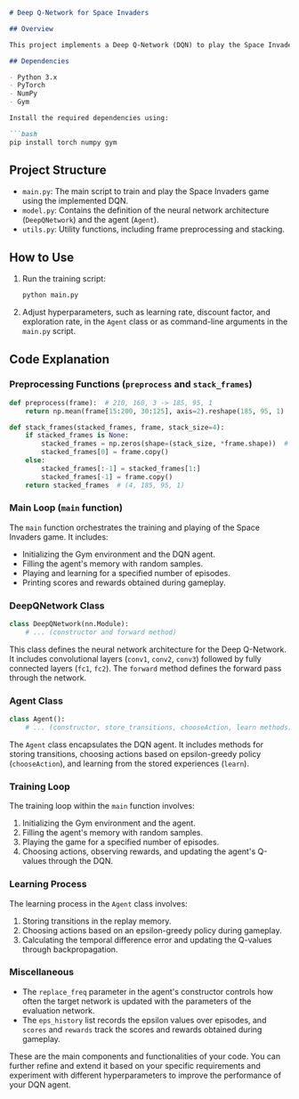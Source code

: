 
```markdown
# Deep Q-Network for Space Invaders

## Overview

This project implements a Deep Q-Network (DQN) to play the Space Invaders game using the OpenAI Gym environment. The DQN is implemented using PyTorch and learns to make decisions based on the visual input of the game frames.

## Dependencies

- Python 3.x
- PyTorch
- NumPy
- Gym

Install the required dependencies using:

```bash
pip install torch numpy gym
```

## Project Structure

- `main.py`: The main script to train and play the Space Invaders game using the implemented DQN.
- `model.py`: Contains the definition of the neural network architecture (`DeepQNetwork`) and the agent (`Agent`).
- `utils.py`: Utility functions, including frame preprocessing and stacking.

## How to Use

1. Run the training script:

   ```bash
   python main.py
   ```
2. Adjust hyperparameters, such as learning rate, discount factor, and exploration rate, in the `Agent` class or as command-line arguments in the `main.py` script.

## Code Explanation

### Preprocessing Functions (`preprocess` and `stack_frames`)

```python
def preprocess(frame):  # 210, 160, 3 -> 185, 95, 1
    return np.mean(frame[15:200, 30:125], axis=2).reshape(185, 95, 1)

def stack_frames(stacked_frames, frame, stack_size=4):
    if stacked_frames is None:
        stacked_frames = np.zeros(shape=(stack_size, *frame.shape))  # 4, 185, 95, 1
        stacked_frames[0] = frame.copy()
    else:
        stacked_frames[:-1] = stacked_frames[1:]
        stacked_frames[-1] = frame.copy()
    return stacked_frames  # (4, 185, 95, 1)
```

### Main Loop (`main` function)

The `main` function orchestrates the training and playing of the Space Invaders game. It includes:

- Initializing the Gym environment and the DQN agent.
- Filling the agent's memory with random samples.
- Playing and learning for a specified number of episodes.
- Printing scores and rewards obtained during gameplay.

### DeepQNetwork Class

```python
class DeepQNetwork(nn.Module):
    # ... (constructor and forward method)
```

This class defines the neural network architecture for the Deep Q-Network. It includes convolutional layers (`conv1`, `conv2`, `conv3`) followed by fully connected layers (`fc1`, `fc2`). The `forward` method defines the forward pass through the network.

### Agent Class

```python
class Agent():
    # ... (constructor, store_transitions, chooseAction, learn methods)
```

The `Agent` class encapsulates the DQN agent. It includes methods for storing transitions, choosing actions based on epsilon-greedy policy (`chooseAction`), and learning from the stored experiences (`learn`).

### Training Loop

The training loop within the `main` function involves:

1. Initializing the Gym environment and the agent.
2. Filling the agent's memory with random samples.
3. Playing the game for a specified number of episodes.
4. Choosing actions, observing rewards, and updating the agent's Q-values through the DQN.

### Learning Process

The learning process in the `Agent` class involves:

1. Storing transitions in the replay memory.
2. Choosing actions based on an epsilon-greedy policy during gameplay.
3. Calculating the temporal difference error and updating the Q-values through backpropagation.

### Miscellaneous

- The `replace_freq` parameter in the agent's constructor controls how often the target network is updated with the parameters of the evaluation network.
- The `eps_history` list records the epsilon values over episodes, and `scores` and `rewards` track the scores and rewards obtained during gameplay.

These are the main components and functionalities of your code. You can further refine and extend it based on your specific requirements and experiment with different hyperparameters to improve the performance of your DQN agent.
